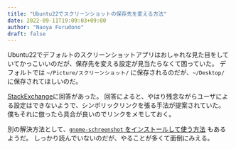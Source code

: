 ```yaml
---
title: "Ubuntu22でスクリーンショットの保存先を変える方法"
date: 2022-09-11T19:09:03+09:00
author: "Naoya Furudono"
draft: false
---
```


Ubuntu22でデフォルトのスクリーンショットアプリはおしゃれな見た目をしていてかっこいいのだが、保存先を変える設定が見当たらなくて困っていた。
デフォルトでは `~/Picture/スクリーンショット/` に保存されるのだが、`~/Desktop/` に保存されてほしいのだ。

[StackExchange](https://askubuntu.com/questions/1408611/changing-the-auto-save-directory-for-screen-shots-and-screen-cast-in-ubuntu-22-0)に回答があった。
回答によると、やはり残念ながらユーザによる設定はできないようで、シンボリックリンクを張る手法が提案されていた。
僕もそれに倣ったら具合が良いのでリンクをメモしておく。

別の解決方法として、[`gnome-schreenshot` をインストールして使う方法](https://askubuntu.com/questions/1403994/how-to-change-the-default-screenshot-folder-in-gnome-42/1428765#1428765)
もあるようだ。
しっかり読んでいないのだが、やることが多くて面倒にみえる。

